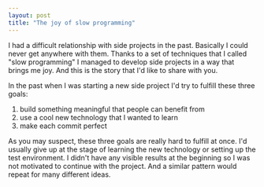 ```yaml
---
layout: post
title: "The joy of slow programming"
---
```


I had a difficult relationship with side projects in the past. Basically I
could never get anywhere with them. Thanks to a set of techniques that I called "slow programming" I managed to develop side projects in a way that brings me joy. And this is the story that I'd like to share with you.

In the past when I was starting a new side project I'd try to fulfill these three goals:
1. build something meaningful that people can benefit from
2. use a cool new technology that I wanted to learn
3. make each commit perfect

As you may suspect, these three goals are really hard to fulfill at once. I'd usually give up at the stage of learning the new technology or setting up
the test environment. I didn't have any visible results at the beginning so I was not motivated to continue with the project. And a similar pattern would repeat for many different ideas.

